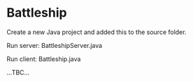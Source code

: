 # Battleship
Create a new Java project and added this to the source folder.

Run server: BattleshipServer.java

Run client: Battleship.java

...TBC...
